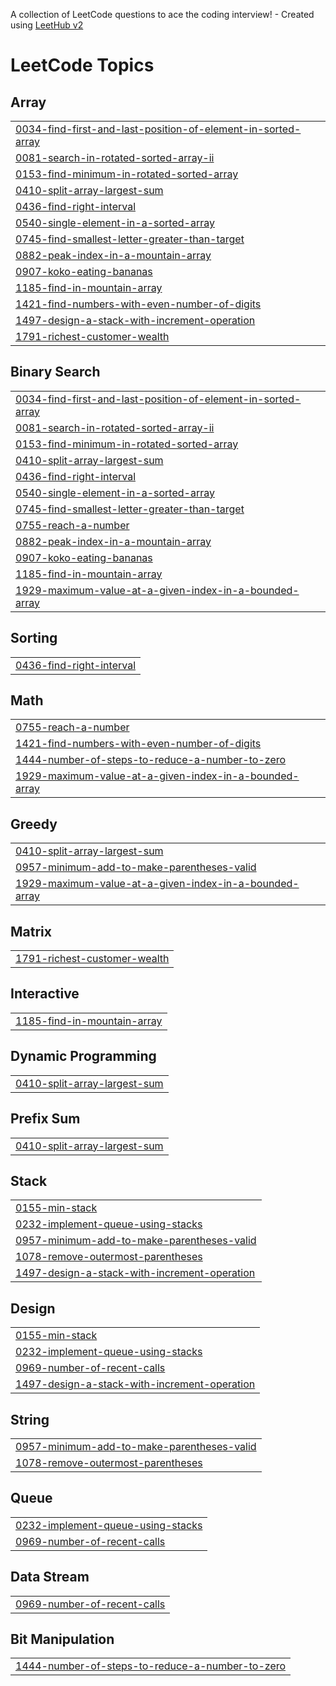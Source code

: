 A collection of LeetCode questions to ace the coding interview! - Created using [LeetHub v2](https://github.com/arunbhardwaj/LeetHub-2.0)
<!---LeetCode Topics Start-->
# LeetCode Topics
## Array
|  |
| ------- |
| [0034-find-first-and-last-position-of-element-in-sorted-array](https://github.com/MuhammadTahaAnsari293/Leetcode-Problems/tree/master/0034-find-first-and-last-position-of-element-in-sorted-array) |
| [0081-search-in-rotated-sorted-array-ii](https://github.com/MuhammadTahaAnsari293/Leetcode-Problems/tree/master/0081-search-in-rotated-sorted-array-ii) |
| [0153-find-minimum-in-rotated-sorted-array](https://github.com/MuhammadTahaAnsari293/Leetcode-Problems/tree/master/0153-find-minimum-in-rotated-sorted-array) |
| [0410-split-array-largest-sum](https://github.com/MuhammadTahaAnsari293/Leetcode-Problems/tree/master/0410-split-array-largest-sum) |
| [0436-find-right-interval](https://github.com/MuhammadTahaAnsari293/Leetcode-Problems/tree/master/0436-find-right-interval) |
| [0540-single-element-in-a-sorted-array](https://github.com/MuhammadTahaAnsari293/Leetcode-Problems/tree/master/0540-single-element-in-a-sorted-array) |
| [0745-find-smallest-letter-greater-than-target](https://github.com/MuhammadTahaAnsari293/Leetcode-Problems/tree/master/0745-find-smallest-letter-greater-than-target) |
| [0882-peak-index-in-a-mountain-array](https://github.com/MuhammadTahaAnsari293/Leetcode-Problems/tree/master/0882-peak-index-in-a-mountain-array) |
| [0907-koko-eating-bananas](https://github.com/MuhammadTahaAnsari293/Leetcode-Problems/tree/master/0907-koko-eating-bananas) |
| [1185-find-in-mountain-array](https://github.com/MuhammadTahaAnsari293/Leetcode-Problems/tree/master/1185-find-in-mountain-array) |
| [1421-find-numbers-with-even-number-of-digits](https://github.com/MuhammadTahaAnsari293/Leetcode-Problems/tree/master/1421-find-numbers-with-even-number-of-digits) |
| [1497-design-a-stack-with-increment-operation](https://github.com/MuhammadTahaAnsari293/Leetcode-Problems/tree/master/1497-design-a-stack-with-increment-operation) |
| [1791-richest-customer-wealth](https://github.com/MuhammadTahaAnsari293/Leetcode-Problems/tree/master/1791-richest-customer-wealth) |
## Binary Search
|  |
| ------- |
| [0034-find-first-and-last-position-of-element-in-sorted-array](https://github.com/MuhammadTahaAnsari293/Leetcode-Problems/tree/master/0034-find-first-and-last-position-of-element-in-sorted-array) |
| [0081-search-in-rotated-sorted-array-ii](https://github.com/MuhammadTahaAnsari293/Leetcode-Problems/tree/master/0081-search-in-rotated-sorted-array-ii) |
| [0153-find-minimum-in-rotated-sorted-array](https://github.com/MuhammadTahaAnsari293/Leetcode-Problems/tree/master/0153-find-minimum-in-rotated-sorted-array) |
| [0410-split-array-largest-sum](https://github.com/MuhammadTahaAnsari293/Leetcode-Problems/tree/master/0410-split-array-largest-sum) |
| [0436-find-right-interval](https://github.com/MuhammadTahaAnsari293/Leetcode-Problems/tree/master/0436-find-right-interval) |
| [0540-single-element-in-a-sorted-array](https://github.com/MuhammadTahaAnsari293/Leetcode-Problems/tree/master/0540-single-element-in-a-sorted-array) |
| [0745-find-smallest-letter-greater-than-target](https://github.com/MuhammadTahaAnsari293/Leetcode-Problems/tree/master/0745-find-smallest-letter-greater-than-target) |
| [0755-reach-a-number](https://github.com/MuhammadTahaAnsari293/Leetcode-Problems/tree/master/0755-reach-a-number) |
| [0882-peak-index-in-a-mountain-array](https://github.com/MuhammadTahaAnsari293/Leetcode-Problems/tree/master/0882-peak-index-in-a-mountain-array) |
| [0907-koko-eating-bananas](https://github.com/MuhammadTahaAnsari293/Leetcode-Problems/tree/master/0907-koko-eating-bananas) |
| [1185-find-in-mountain-array](https://github.com/MuhammadTahaAnsari293/Leetcode-Problems/tree/master/1185-find-in-mountain-array) |
| [1929-maximum-value-at-a-given-index-in-a-bounded-array](https://github.com/MuhammadTahaAnsari293/Leetcode-Problems/tree/master/1929-maximum-value-at-a-given-index-in-a-bounded-array) |
## Sorting
|  |
| ------- |
| [0436-find-right-interval](https://github.com/MuhammadTahaAnsari293/Leetcode-Problems/tree/master/0436-find-right-interval) |
## Math
|  |
| ------- |
| [0755-reach-a-number](https://github.com/MuhammadTahaAnsari293/Leetcode-Problems/tree/master/0755-reach-a-number) |
| [1421-find-numbers-with-even-number-of-digits](https://github.com/MuhammadTahaAnsari293/Leetcode-Problems/tree/master/1421-find-numbers-with-even-number-of-digits) |
| [1444-number-of-steps-to-reduce-a-number-to-zero](https://github.com/MuhammadTahaAnsari293/Leetcode-Problems/tree/master/1444-number-of-steps-to-reduce-a-number-to-zero) |
| [1929-maximum-value-at-a-given-index-in-a-bounded-array](https://github.com/MuhammadTahaAnsari293/Leetcode-Problems/tree/master/1929-maximum-value-at-a-given-index-in-a-bounded-array) |
## Greedy
|  |
| ------- |
| [0410-split-array-largest-sum](https://github.com/MuhammadTahaAnsari293/Leetcode-Problems/tree/master/0410-split-array-largest-sum) |
| [0957-minimum-add-to-make-parentheses-valid](https://github.com/MuhammadTahaAnsari293/Leetcode-Problems/tree/master/0957-minimum-add-to-make-parentheses-valid) |
| [1929-maximum-value-at-a-given-index-in-a-bounded-array](https://github.com/MuhammadTahaAnsari293/Leetcode-Problems/tree/master/1929-maximum-value-at-a-given-index-in-a-bounded-array) |
## Matrix
|  |
| ------- |
| [1791-richest-customer-wealth](https://github.com/MuhammadTahaAnsari293/Leetcode-Problems/tree/master/1791-richest-customer-wealth) |
## Interactive
|  |
| ------- |
| [1185-find-in-mountain-array](https://github.com/MuhammadTahaAnsari293/Leetcode-Problems/tree/master/1185-find-in-mountain-array) |
## Dynamic Programming
|  |
| ------- |
| [0410-split-array-largest-sum](https://github.com/MuhammadTahaAnsari293/Leetcode-Problems/tree/master/0410-split-array-largest-sum) |
## Prefix Sum
|  |
| ------- |
| [0410-split-array-largest-sum](https://github.com/MuhammadTahaAnsari293/Leetcode-Problems/tree/master/0410-split-array-largest-sum) |
## Stack
|  |
| ------- |
| [0155-min-stack](https://github.com/MuhammadTahaAnsari293/Leetcode-Problems/tree/master/0155-min-stack) |
| [0232-implement-queue-using-stacks](https://github.com/MuhammadTahaAnsari293/Leetcode-Problems/tree/master/0232-implement-queue-using-stacks) |
| [0957-minimum-add-to-make-parentheses-valid](https://github.com/MuhammadTahaAnsari293/Leetcode-Problems/tree/master/0957-minimum-add-to-make-parentheses-valid) |
| [1078-remove-outermost-parentheses](https://github.com/MuhammadTahaAnsari293/Leetcode-Problems/tree/master/1078-remove-outermost-parentheses) |
| [1497-design-a-stack-with-increment-operation](https://github.com/MuhammadTahaAnsari293/Leetcode-Problems/tree/master/1497-design-a-stack-with-increment-operation) |
## Design
|  |
| ------- |
| [0155-min-stack](https://github.com/MuhammadTahaAnsari293/Leetcode-Problems/tree/master/0155-min-stack) |
| [0232-implement-queue-using-stacks](https://github.com/MuhammadTahaAnsari293/Leetcode-Problems/tree/master/0232-implement-queue-using-stacks) |
| [0969-number-of-recent-calls](https://github.com/MuhammadTahaAnsari293/Leetcode-Problems/tree/master/0969-number-of-recent-calls) |
| [1497-design-a-stack-with-increment-operation](https://github.com/MuhammadTahaAnsari293/Leetcode-Problems/tree/master/1497-design-a-stack-with-increment-operation) |
## String
|  |
| ------- |
| [0957-minimum-add-to-make-parentheses-valid](https://github.com/MuhammadTahaAnsari293/Leetcode-Problems/tree/master/0957-minimum-add-to-make-parentheses-valid) |
| [1078-remove-outermost-parentheses](https://github.com/MuhammadTahaAnsari293/Leetcode-Problems/tree/master/1078-remove-outermost-parentheses) |
## Queue
|  |
| ------- |
| [0232-implement-queue-using-stacks](https://github.com/MuhammadTahaAnsari293/Leetcode-Problems/tree/master/0232-implement-queue-using-stacks) |
| [0969-number-of-recent-calls](https://github.com/MuhammadTahaAnsari293/Leetcode-Problems/tree/master/0969-number-of-recent-calls) |
## Data Stream
|  |
| ------- |
| [0969-number-of-recent-calls](https://github.com/MuhammadTahaAnsari293/Leetcode-Problems/tree/master/0969-number-of-recent-calls) |
## Bit Manipulation
|  |
| ------- |
| [1444-number-of-steps-to-reduce-a-number-to-zero](https://github.com/MuhammadTahaAnsari293/Leetcode-Problems/tree/master/1444-number-of-steps-to-reduce-a-number-to-zero) |
<!---LeetCode Topics End-->